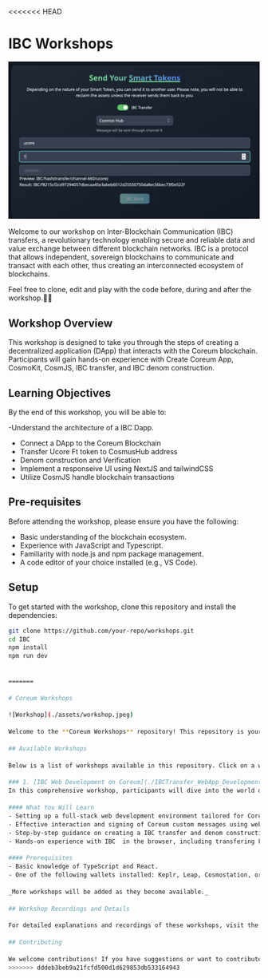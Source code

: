 <<<<<<< HEAD
# IBC Workshops
![IBC](./public/IBC.png)

Welcome to our workshop on Inter-Blockchain Communication (IBC) transfers, a revolutionary technology enabling secure and reliable data and value exchange between different blockchain networks. ⁤⁤IBC is a protocol that allows independent, sovereign blockchains to communicate and transact with each other, thus creating an interconnected ecosystem of blockchains. ⁤

Feel free to clone, edit and play with the code before, during and after the workshop.👨‍💻

## Workshop Overview

This workshop is designed to take you through the steps of creating a decentralized application (DApp) that interacts with the Coreum blockchain. Participants will gain hands-on experience with Create Coreum App, CosmoKit, CosmJS, IBC transfer, and IBC denom construction.

## Learning Objectives

By the end of this workshop, you will be able to:

-Understand the architecture of a IBC Dapp.
- Connect a DApp to the Coreum Blockchain
- Transfer Ucore Ft token to CosmusHub address
- Denom construction and Verification
- Implement a responseive UI using NextJS and tailwindCSS
- Utilize CosmJS handle blockchain transactions

 ## Pre-requisites

Before attending the workshop, please ensure you have the following:

- Basic understanding of the blockchain ecosystem.
- Experience with JavaScript and Typescript.
- Familiarity with node.js and npm package management.
- A code editor of your choice installed (e.g., VS Code).

## Setup

To get started with the workshop, clone this repository and install the dependencies:

```bash
git clone https://github.com/your-repo/workshops.git
cd IBC
npm install
npm run dev


=======

# Coreum Workshops

![Workshop](./assets/workshop.jpeg)

Welcome to the **Coreum Workshops** repository! This repository is your gateway to various hands-on workshops, each designed to enhance your skills in developing applications on the Coreum blockchain.

## Available Workshops

Below is a list of workshops available in this repository. Click on a workshop to access its materials, instructions, and additional resources.

### 1. [IBC Web Development on Coreum](./IBCTransfer_WebApp_Development/)
In this comprehensive workshop, participants will dive into the world of decentralized application development using the Create Coreum App Npm package. This workshop is tailored for developers looking to streamline their web development process and integrate with the Coreum Blockchain seamlessly.

#### What You Will Learn
- Setting up a full-stack web development environment tailored for Coreum.
- Effective interaction and signing of Coreum custom messages using web-based wallets.
- Step-by-step guidance on creating a IBC transfer and denom construction.
- Hands-on experience with IBC  in the browser, including transfering FT token to other chains, denom construction

#### Prerequisites
- Basic knowledge of TypeScript and React.
- One of the following wallets installed: Keplr, Leap, Cosmostation, or Frontier.

_More workshops will be added as they become available._

## Workshop Recordings and Details

For detailed explanations and recordings of these workshops, visit the [Coreum Workshops](https://www.coreum.com/workshops) page on the Coreum website.

## Contributing

We welcome contributions! If you have suggestions or want to contribute to the workshop materials, please feel free to submit pull requests or raise issues.
>>>>>>> dddeb3beb9a21fcfd500d1d629853db533164943
